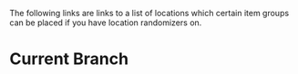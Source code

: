The following links are links to a list of locations which certain item groups can be placed if you have location randomizers on.


# Current Branch

<flex>
<imgbtn img="https://i.imgur.com/DM9053u.png" href="./CustomLocationsFairies.html" text="Fairies"></imgbtn>
<imgbtn img="https://i.imgur.com/OlKdU8i.png" href="./CustomLocationsMiscellaneous.html" text="Miscellaneous"></imgbtn>
<imgbtn img="https://i.imgur.com/cY9ZOSB.png" href="./CustomLocationsColoredBananas.html" text="Colored Bananas"></imgbtn>
<imgbtn img="https://i.imgur.com/bPmUBR7.png" href="./CustomLocationsCoins.html" text="Banana Coins"></imgbtn>
<imgbtn img="https://i.imgur.com/W06LHRM.png" href="./CustomLocationsKasplats.html" text="Kasplats"></imgbtn>
<imgbtn img="https://i.imgur.com/lGVDRZW.png" href="./CustomLocationsDoors.html" text="Wrinkly/T&S"></imgbtn>
</flex>